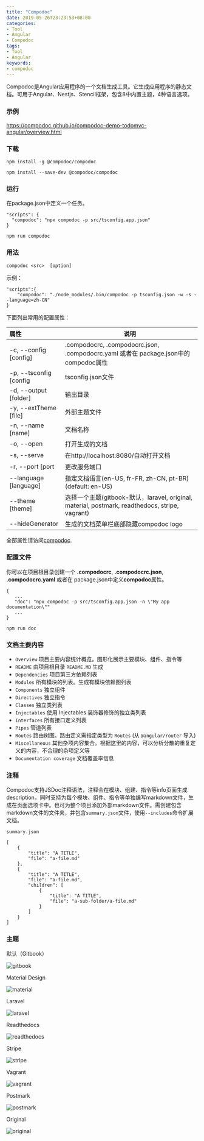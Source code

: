 ```yaml
---
title: "Compodoc"
date: 2019-05-26T23:23:53+08:00
categories:
- Tool
- Angular
- Compodoc
tags:
- Tool
- Angular
keywords:
- compodoc
---
```

Compodoc是Angular应用程序的一个文档生成工具。它生成应用程序的静态文档。可用于Angular、Nestjs、Stencil框架，包含8中内置主题，4种语言选项。
<!--more-->


### 示例

https://compodoc.github.io/compodoc-demo-todomvc-angular/overview.html

### 下载

`npm install -g @compodoc/compodoc`

`npm install --save-dev @compodoc/compodoc`



### 运行

在package.json中定义一个任务。

```nodejs
"scripts": {
  "compodoc": "npx compodoc -p src/tsconfig.app.json"
}
```

`npm run compodoc`

### 用法

`compodoc <src>  [option]`

示例：

```
"scripts":{
	"compodoc": "./node_modules/.bin/compodoc -p tsconfig.json -w -s --language=zh-CN"
}
```



下面列出常用的配置属性：

| 属性                   | 说明                                                         |
| :--------------------- | ------------------------------------------------------------ |
| -c, --config [config]  | .compodocrc, .compodocrc.json, .compodocrc.yaml 或者在 package.json中的compodoc属性 |
| -p, --tsconfig [config | tsconfig.json文件                                            |
| -d, --output [folder]  | 输出目录                                                     |
| -y, --extTheme [file]  | 外部主题文件                                                 |
| -n, --name [name]      | 文档名称                                                     |
| -o, --open             | 打开生成的文档                                               |
| -s, --serve            | 在http://localhost:8080/自动打开文档                         |
| -r, --port [port       | 更改服务端口                                                 |
| --language [language]  | 指定文档语言(en-US, fr-FR, zh-CN, pt-BR) (default: en-US)    |
| --theme [theme]        | 选择一个主题(gitbook-默认，laravel, original, material, postmark, readthedocs, stripe, vagrant) |
| --hideGenerator        | 生成的文档菜单栏底部隐藏compodoc logo                        |

全部属性请访问[compodoc](<https://compodoc.app/guides/usage.html>).

### 配置文件

你可以在项目根目录创建一个 **.compodocrc**, **.compodocrc.json**, **.compodocrc.yaml** 或者在 package.json中定义**compodoc**属性。

```
{
   ...
   "doc": "npx compodoc -p src/tsconfig.app.json -n \"My app documentation\""
   ...
}
```

`npm run doc`

### 文档主要内容

- `Overview` 项目主要内容统计概览。图形化展示主要模块、组件、指令等
- `README` 由项目根目录 `README.MD` 生成
- `Dependencies` 项目第三方依赖列表
- `Modules` 所有模块的列表。生成有模块依赖图列表
- `Components` 独立组件
- `Directives` 独立指令
- `Classes` 独立类列表
- `Injectables` 使用 Injectables 装饰器修饰的独立类列表
- `Interfaces` 所有接口定义列表
- `Pipes` 管道列表
- `Routes` 路由树图。路由定义需指定类型为 `Routes` (从 `@angular/router` 导入)
- `Miscellaneous` 其他杂项内容集合。根据这里的内容，可以分析分散的重复定义的内容，不合理的杂项定义等
- `Documentation coverage` 文档覆盖率信息

### 注释

​	Compodoc支持JSDoc注释语法，注释会在模块、组建、指令等info页面生成description，同时支持为每个模块、组件、指令等单独编写markdown文件，生成在页面选项卡中。也可为整个项目添加外部markdown文件。需创建包含markdown文件的文件夹，并包含`summary.json`文件，使用`--includes`命令扩展文档。

```
summary.json

[
    {
        "title": "A TITLE",
        "file": "a-file.md"
    },
    {
        "title": "A TITLE",
        "file": "a-file.md",
        "children": [
            {
                "title": "A TITLE",
                "file": "a-sub-folder/a-file.md"
            }
        ]
    }
]
```



### 主题

默认（Gitbook）

![gitbook](https://kxming.github.io/kxming/angular/tool/theme-gitbook.png)

Material Design

![material](https://kxming.github.io/kxming/angular/tool/theme-material.png)

Laravel

![laravel](https://kxming.github.io/kxming/angular/tool/theme-laravel.png)

Readthedocs

![readthedocs](https://kxming.github.io/kxming/angular/tool/theme-readthedocs.png)

Stripe

![stripe](https://kxming.github.io/kxming/angular/tool/theme-stripe.png)

Vagrant

![vagrant](https://kxming.github.io/kxming/angular/tool/theme-vagrant.png)

Postmark

![postmark](https://kxming.github.io/kxming/angular/tool/theme-postmark.png)

Original

![original](https://kxming.github.io/kxming/angular/tool/theme-original.png)